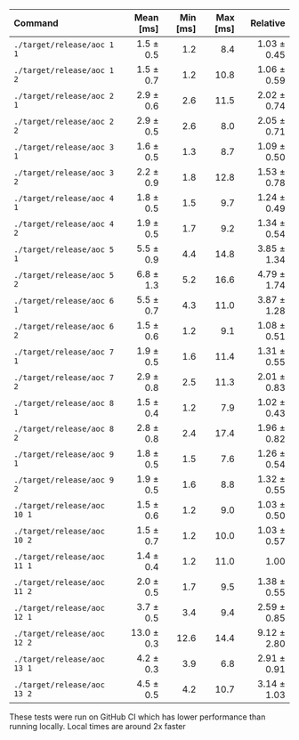 | Command | Mean [ms] | Min [ms] | Max [ms] | Relative |
|:---|---:|---:|---:|---:|
| `./target/release/aoc 1 1` | 1.5 ± 0.5 | 1.2 | 8.4 | 1.03 ± 0.45 |
| `./target/release/aoc 1 2` | 1.5 ± 0.7 | 1.2 | 10.8 | 1.06 ± 0.59 |
| `./target/release/aoc 2 1` | 2.9 ± 0.6 | 2.6 | 11.5 | 2.02 ± 0.74 |
| `./target/release/aoc 2 2` | 2.9 ± 0.5 | 2.6 | 8.0 | 2.05 ± 0.71 |
| `./target/release/aoc 3 1` | 1.6 ± 0.5 | 1.3 | 8.7 | 1.09 ± 0.50 |
| `./target/release/aoc 3 2` | 2.2 ± 0.9 | 1.8 | 12.8 | 1.53 ± 0.78 |
| `./target/release/aoc 4 1` | 1.8 ± 0.5 | 1.5 | 9.7 | 1.24 ± 0.49 |
| `./target/release/aoc 4 2` | 1.9 ± 0.5 | 1.7 | 9.2 | 1.34 ± 0.54 |
| `./target/release/aoc 5 1` | 5.5 ± 0.9 | 4.4 | 14.8 | 3.85 ± 1.34 |
| `./target/release/aoc 5 2` | 6.8 ± 1.3 | 5.2 | 16.6 | 4.79 ± 1.74 |
| `./target/release/aoc 6 1` | 5.5 ± 0.7 | 4.3 | 11.0 | 3.87 ± 1.28 |
| `./target/release/aoc 6 2` | 1.5 ± 0.6 | 1.2 | 9.1 | 1.08 ± 0.51 |
| `./target/release/aoc 7 1` | 1.9 ± 0.5 | 1.6 | 11.4 | 1.31 ± 0.55 |
| `./target/release/aoc 7 2` | 2.9 ± 0.8 | 2.5 | 11.3 | 2.01 ± 0.83 |
| `./target/release/aoc 8 1` | 1.5 ± 0.4 | 1.2 | 7.9 | 1.02 ± 0.43 |
| `./target/release/aoc 8 2` | 2.8 ± 0.8 | 2.4 | 17.4 | 1.96 ± 0.82 |
| `./target/release/aoc 9 1` | 1.8 ± 0.5 | 1.5 | 7.6 | 1.26 ± 0.54 |
| `./target/release/aoc 9 2` | 1.9 ± 0.5 | 1.6 | 8.8 | 1.32 ± 0.55 |
| `./target/release/aoc 10 1` | 1.5 ± 0.6 | 1.2 | 9.0 | 1.03 ± 0.50 |
| `./target/release/aoc 10 2` | 1.5 ± 0.7 | 1.2 | 10.0 | 1.03 ± 0.57 |
| `./target/release/aoc 11 1` | 1.4 ± 0.4 | 1.2 | 11.0 | 1.00 |
| `./target/release/aoc 11 2` | 2.0 ± 0.5 | 1.7 | 9.5 | 1.38 ± 0.55 |
| `./target/release/aoc 12 1` | 3.7 ± 0.5 | 3.4 | 9.4 | 2.59 ± 0.85 |
| `./target/release/aoc 12 2` | 13.0 ± 0.3 | 12.6 | 14.4 | 9.12 ± 2.80 |
| `./target/release/aoc 13 1` | 4.2 ± 0.3 | 3.9 | 6.8 | 2.91 ± 0.91 |
| `./target/release/aoc 13 2` | 4.5 ± 0.5 | 4.2 | 10.7 | 3.14 ± 1.03 |

These tests were run on GitHub CI which has lower performance than running locally. Local times are around 2x faster
